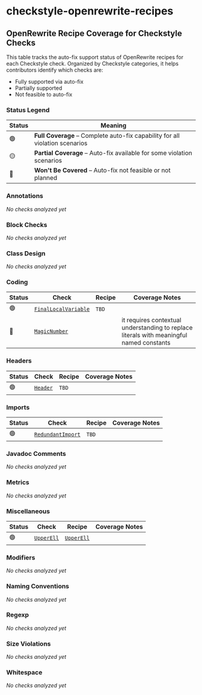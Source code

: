 # checkstyle-openrewrite-recipes
## OpenRewrite Recipe Coverage for Checkstyle Checks

This table tracks the auto-fix support status of OpenRewrite recipes for each Checkstyle check. Organized by Checkstyle categories, it helps contributors identify which checks are:

- Fully supported via auto-fix 
- Partially supported 
- Not feasible to auto-fix 

### Status Legend

| Status | Meaning                                                                      |
|--------|------------------------------------------------------------------------------|
| 🟢     | **Full Coverage** – Complete auto-fix capability for all violation scenarios |
| 🟡     | **Partial Coverage** – Auto-fix available for some violation scenarios       |
| 🔴     | **Won't Be Covered** – Auto-fix not feasible or not planned                  |



### Annotations

_No checks analyzed yet_


### Block Checks

_No checks analyzed yet_


### Class Design

_No checks analyzed yet_


### Coding

| Status | Check                                                                                                              | Recipe | Coverage Notes                                                                           |
|--------|--------------------------------------------------------------------------------------------------------------------|--------|------------------------------------------------------------------------------------------|
| 🟢     | [`FinalLocalVariable`](https://checkstyle.sourceforge.io/checks/coding/finallocalvariable.html#FinalLocalVariable) | `TBD`  |                                                                                          |
| 🔴     | [`MagicNumber`](https://checkstyle.sourceforge.io/checks/coding/magicnumber.html#MagicNumber)                      |        | it requires contextual understanding to replace literals with meaningful named constants |


### Headers

| Status | Check                                                                           | Recipe           | Coverage Notes |
|--------|---------------------------------------------------------------------------------|------------------|----------------|
| 🟢     | [`Header`](https://checkstyle.sourceforge.io/checks/header/header.html#Header ) | `TBD`            |                |



### Imports


| Status | Check                                                                                                       | Recipe           | Coverage Notes |
|--------|-------------------------------------------------------------------------------------------------------------|------------------|----------------|
| 🟢     | [`RedundantImport`](https://checkstyle.sourceforge.io/checks/imports/redundantimport.html#RedundantImport ) | `TBD`            |                |



### Javadoc Comments

_No checks analyzed yet_


### Metrics

_No checks analyzed yet_


### Miscellaneous

| Status | Check                                                                               | Recipe                                                                                                                                          | Coverage Notes |
|--------|-------------------------------------------------------------------------------------|-------------------------------------------------------------------------------------------------------------------------------------------------|----------------|
| 🟢     | [`UpperEll`](https://checkstyle.sourceforge.io/checks/misc/upperell.html#UpperEll ) | [`UpperEll`](https://github.com/checkstyle/checkstyle-openrewrite-recipes/blob/main/src/main/java/org/checkstyle/autofix/recipe/UpperEll.java ) |                |


### Modifiers

_No checks analyzed yet_


### Naming Conventions

_No checks analyzed yet_


### Regexp

_No checks analyzed yet_


### Size Violations

_No checks analyzed yet_


### Whitespace

_No checks analyzed yet_

